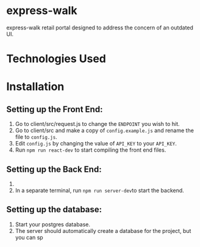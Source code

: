 # express-walk
express-walk retail portal designed to address the concern of an outdated UI.

# Technologies Used

# Installation

## Setting up the Front End:
1. Go to client/src/request.js to change the `ENDPOINT` you wish to hit.
2. Go to client/src and make a copy of `config.example.js` and rename the file to `config.js`.
3. Edit `config.js` by changing the value of `API_KEY` to your `API_KEY`.
4. Run `npm run react-dev` to start compiling the front end files.


## Setting up the Back End:
1.
2. In a separate terminal, run `npm run server-dev`to start the backend.

## Setting up the database:
1. Start your postgres database.
2. The server should automatically create a database for the project, but you can sp